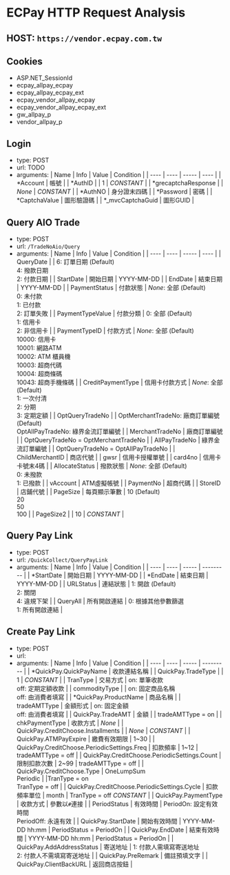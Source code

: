 # ECPay HTTP Request Analysis

## HOST: `https://vendor.ecpay.com.tw`

## Cookies
  - ASP.NET_SessionId
  - ecpay_allpay_ecpay
  - ecpay_allpay_ecpay_ext
  - ecpay_vendor_allpay_ecpay
  - ecpay_vendor_allpay_ecpay_ext
  - gw_allpay_p
  - vendor_allpay_p

## Login
  - type: POST
  - url: TODO
  - arguments:
    | Name | Info | Value | Condition |
    | ---- | ---- | ----- | ---- |
    | *Account | 帳號 |
    | *AuthID | | 1 | *CONSTANT* |
    | *grecaptchaResponse | | *None* | *CONSTANT* |
    | *AuthNO | 身分證末四碼 |
    | *Password | 密碼 |
    | *CaptchaValue | 圖形驗證碼 |
    | *_mvcCaptchaGuid | 圖形GUID |

## Query AIO Trade
  - type: POST
  - url: `/TradeNoAio/Query`
  - arguments:
    | Name | Info | Value | Condition |
    | ---- | ---- | ----- | ---- |
    | QueryDate | | 6: 訂單日期 (Default)<br>4: 撥款日期<br>2: 付款日期 |
    | StartDate | 開始日期 | YYYY-MM-DD |
    | EndDate | 結束日期 | YYYY-MM-DD |
    | PaymentStatus | 付款狀態 | *None*: 全部 (Default)<br>0: 未付款<br>1: 已付款<br>2: 訂單失敗 |
    | PaymentTypeValue | 付款分類 | 0: 全部 (Default)<br>1: 信用卡<br>2: 非信用卡 |
    | PaymentTypeID | 付款方式 | *None*: 全部 (Default)<br>10000: 信用卡<br>10001: 網路ATM<br>10002: ATM 櫃員機<br>10003: 超商代碼<br>10004: 超商條碼<br>10043: 超商手機條碼 |
    | CreditPaymentType | 信用卡付款方式 | *None*: 全部 (Default)<br>1: 一次付清<br>2: 分期<br>3: 定期定額 |
    | OptQueryTradeNo | | OptMerchantTradeNo: 廠商訂單編號 (Default)<br>OptAllPayTradeNo: 綠界金流訂單編號 |
    | MerchantTradeNo | 廠商訂單編號 | | OptQueryTradeNo = OptMerchantTradeNo |
    | AllPayTradeNo | 綠界金流訂單編號 | | OptQueryTradeNo = OptAllPayTradeNo |
    | ChildMerchantID | 商店代號 |
    | gwsr | 信用卡授權單號 |
    | card4no | 信用卡卡號末4碼 |
    | AllocateStatus | 撥款狀態 | *None*: 全部 (Default)<br>0: 未撥款<br>1: 已撥款 |
    | vAccount | ATM虛擬帳號 |
    | PaymentNo | 超商代碼 |
    | StoreID | 店鋪代號 |
    | PageSize | 每頁顯示筆數 | 10 (Default)<br>20<br>50<br>100 |
    | PageSize2 | | 10 | *CONSTANT* |

## Query Pay Link
  - type: POST
  - url: `/QuickCollect/QueryPayLink`
  - arguments:
    | Name | Info | Value | Condition |
    | ---- | ---- | ----- | --------- |
    | *StartDate | 開始日期 | YYYY-MM-DD |
    | *EndDate | 結束日期 | YYYY-MM-DD |
    | URLStatus | 連結狀態 | 1: 開啟 (Default)<br>2: 關閉<br>4: 違規下架 |
    | QueryAll | 所有開啟連結 | 0: 根據其他參數篩選<br>1: 所有開啟連結 |

## Create Pay Link
  - type: POST
  - url:
  - arguments:
    | Name | Info | Value | Condition |
    | ---- | ---- | ----- | --------- |
    | *QuickPay.QuickPayName | 收款連結名稱 |
    | QuickPay.TradeType | | 1 | *CONSTANT* |
    | TranType | 交易方式 | on: 單筆收款<br>off: 定期定額收款 |
    | commodityType | | on: 固定商品名稱<br>off: 由消費者填寫 |
    | *QuickPay.ProductName | 商品名稱 |
    | tradeAMTType | 金額形式 | on: 固定金額<br>off: 由消費者填寫 |
    | QuickPay.TradeAMT | 金額 | | tradeAMTType = on |
    | chkPaymentType | 收款方式 | *None* |
    | QuickPay.CreditChoose.Installments | | *None* | *CONSTANT* |
    | QuickPay.ATMPayExpire | 繳費有效期限 | 1~30 |
    | QuickPay.CreditChoose.PeriodicSettings.Freq | 扣款頻率 | 1~12 | tradeAMTType = off |
    | QuickPay.CreditChoose.PeriodicSettings.Count | 限制扣款次數 | 2~99 | tradeAMTType = off |
    | QuickPay.CreditChoose.Type | OneLumpSum <br>Periodic | |TranType = on<br>TranType = off  |
    | QuickPay.CreditChoose.PeriodicSettings.Cycle | 扣款頻率單位 | month | TranType = off *CONSTANT* |
    | QuickPay.PaymentType | 收款方式 | 參數以`#`連接 |
    | PeriodStatus | 有效時間 | PeriodOn: 設定有效時間<br>PeriodOff: 永遠有效 |
    | QuickPay.StartDate | 開始有效時間 | YYYY-MM-DD hh:mm | PeriodStatus = PeriodOn |
    | QuickPay.EndDate | 結束有效時間 | YYYY-MM-DD hh:mm | PeriodStatus = PeriodOn |
    | QuickPay.AddAddressStatus | 寄送地址 | 1: 付款人需填寫寄送地址<br>2: 付款人不需填寫寄送地址 |
    | QuickPay.PreRemark | 備註預填文字 |
    | QuickPay.ClientBackURL | 返回商店按鈕 |
